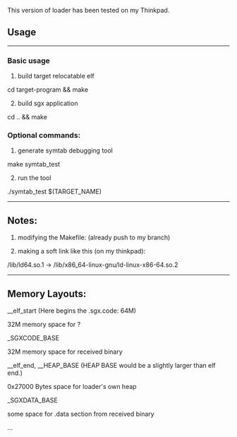 This version of loader has been tested on my Thinkpad.

## Usage

***

### Basic usage

1. build target relocatable elf

cd target-program && make

2. build sgx application 

cd .. && make

### Optional commands:

1. generate symtab debugging tool

make symtab_test

2. run the tool

./symtab_test $(TARGET_NAME)

------------------------------------
Notes:
------------------------------------

1. modifying the Makefile: (already push to my branch)

2. making a soft link like this (on my thinkpad):

/lib/ld64.so.1 -> /lib/x86_64-linux-gnu/ld-linux-x86-64.so.2

------------------------------------
Memory Layouts:
------------------------------------

__elf_start	(Here begins the .sgx.code: 64M)

32M memory space for ?

_SGXCODE_BASE

32M memory space for received binary

__elf_end, __HEAP_BASE
(HEAP BASE would be a slightly larger than elf end.)

0x27000 Bytes space for loader's own heap

_SGXDATA_BASE

some space for .data section from received binary

...
